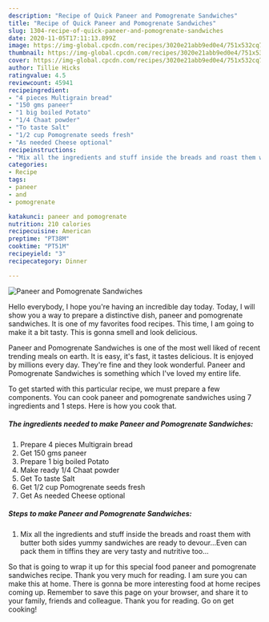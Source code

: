 ```yaml
---
description: "Recipe of Quick Paneer and Pomogrenate Sandwiches"
title: "Recipe of Quick Paneer and Pomogrenate Sandwiches"
slug: 1304-recipe-of-quick-paneer-and-pomogrenate-sandwiches
date: 2020-11-05T17:11:13.899Z
image: https://img-global.cpcdn.com/recipes/3020e21abb9ed0e4/751x532cq70/paneer-and-pomogrenate-sandwiches-recipe-main-photo.jpg
thumbnail: https://img-global.cpcdn.com/recipes/3020e21abb9ed0e4/751x532cq70/paneer-and-pomogrenate-sandwiches-recipe-main-photo.jpg
cover: https://img-global.cpcdn.com/recipes/3020e21abb9ed0e4/751x532cq70/paneer-and-pomogrenate-sandwiches-recipe-main-photo.jpg
author: Tillie Hicks
ratingvalue: 4.5
reviewcount: 45941
recipeingredient:
- "4 pieces Multigrain bread"
- "150 gms paneer"
- "1 big boiled Potato"
- "1/4 Chaat powder"
- "To taste Salt"
- "1/2 cup Pomogrenate seeds fresh"
- "As needed Cheese optional"
recipeinstructions:
- "Mix all the ingredients and stuff inside the breads and roast them with butter both sides yummy sandwiches are ready to devour...Even can pack them in tiffins they are very tasty and nutritive too..."
categories:
- Recipe
tags:
- paneer
- and
- pomogrenate

katakunci: paneer and pomogrenate 
nutrition: 210 calories
recipecuisine: American
preptime: "PT38M"
cooktime: "PT51M"
recipeyield: "3"
recipecategory: Dinner

---
```



![Paneer and Pomogrenate Sandwiches](https://img-global.cpcdn.com/recipes/3020e21abb9ed0e4/751x532cq70/paneer-and-pomogrenate-sandwiches-recipe-main-photo.jpg)

Hello everybody, I hope you're having an incredible day today. Today, I will show you a way to prepare a distinctive dish, paneer and pomogrenate sandwiches. It is one of my favorites food recipes. This time, I am going to make it a bit tasty. This is gonna smell and look delicious.

Paneer and Pomogrenate Sandwiches is one of the most well liked of recent trending meals on earth. It is easy, it's fast, it tastes delicious. It is enjoyed by millions every day. They're fine and they look wonderful. Paneer and Pomogrenate Sandwiches is something which I've loved my entire life.




To get started with this particular recipe, we must prepare a few components. You can cook paneer and pomogrenate sandwiches using 7 ingredients and 1 steps. Here is how you cook that.

<!--inarticleads1-->

##### The ingredients needed to make Paneer and Pomogrenate Sandwiches:

1. Prepare 4 pieces Multigrain bread
1. Get 150 gms paneer
1. Prepare 1 big boiled Potato
1. Make ready 1/4 Chaat powder
1. Get To taste Salt
1. Get 1/2 cup Pomogrenate seeds fresh
1. Get As needed Cheese optional




<!--inarticleads2-->

##### Steps to make Paneer and Pomogrenate Sandwiches:

1. Mix all the ingredients and stuff inside the breads and roast them with butter both sides yummy sandwiches are ready to devour...Even can pack them in tiffins they are very tasty and nutritive too...




So that is going to wrap it up for this special food paneer and pomogrenate sandwiches recipe. Thank you very much for reading. I am sure you can make this at home. There is gonna be more interesting food at home recipes coming up. Remember to save this page on your browser, and share it to your family, friends and colleague. Thank you for reading. Go on get cooking!
